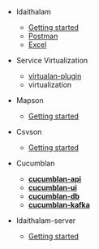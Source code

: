 - Idaithalam
  - [Getting started](Idaithalam.md)
  - [Postman](Postman.md)
  - [Excel](Excel.md)

- Service Virtualization
  - [virtualan-plugin](Virtualan.md)
  - virtualization

- Mapson
  - [Getting started](Mapson.md)

- Csvson
  - [Getting started](Csvson.md)

- Cucumblan
  - [**cucumblan-api**](Cucumblan-api.md) 
  - [**cucumblan-ui**](Cucumblan-ui.md)
  - [**cucumblan-db**](Cucumblan-db.md)
  - [**cucumblan-kafka**](Cucumblan-message.md)
- Idaithalam-server
  - [Getting started](Idaiserver.md)